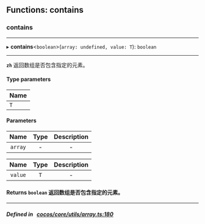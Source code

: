 ## Functions: contains

### contains


___
▸ **contains**<`boolean`\>(`array: undefined, value: T`): `boolean`
___



**`zh`** 
返回数组是否包含指定的元素。


#### Type parameters
| Name |
| :------ |
| `T` |

#### Parameters

| Name | Type | Description |
| :------: | :------: | :------: |
| `array` | - | - |

| Name | Type | Description |
| :------: | :------: | :------: |
| `value` | `T` | - |


#### Returns `boolean` 返回数组是否包含指定的元素。

___


##### Defined in &nbsp;   [cocos/core/utils/array.ts:180](https://github.com/cocos-creator/engine/blob/c7bf6b8a9/cocos/core/utils/array.ts#L180)&nbsp;
